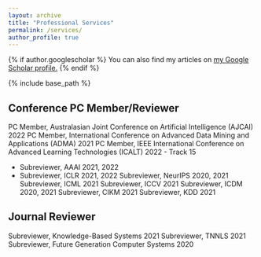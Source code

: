 ```yaml
---
layout: archive
title: "Professional Services"
permalink: /services/
author_profile: true
---
```


{% if author.googlescholar %}
  You can also find my articles on <u><a href="{{author.googlescholar}}">my Google Scholar profile</a>.</u>
{% endif %}

{% include base_path %}

<!-- {% for post in site.publications reversed %}
  {% include archive-single.html %}
{% endfor %} -->

Conference PC Member/Reviewer
----
PC Member, Australasian Joint Conference on Artificial Intelligence (AJCAI) 2022 
PC Member, International Conference on Advanced Data Mining and Applications (ADMA) 2021 
PC Member, IEEE International Conference on Advanced Learning Technologies (ICALT) 2022 - Track 15 

* Subreviewer, AAAI 2021, 2022 
* Subreviewer, ICLR 2021, 2022 
Subreviewer, NeurIPS 2020, 2021
Subreviewer, ICML 2021
Subreviewer, ICCV 2021
Subreviewer, ICDM 2020, 2021
Subreviewer, CIKM 2021
Subreviewer, KDD 2021

Journal Reviewer
----
Subreviewer, Knowledge-Based Systems 2021
Subreviewer, TNNLS 2021
Subreviewer, Future Generation Computer Systems 2020
